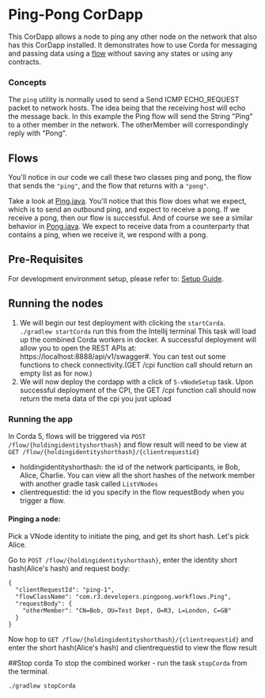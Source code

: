 # Ping-Pong CorDapp
This CorDapp allows a node to ping any other node on the network that also has this CorDapp installed.
It demonstrates how to use Corda for messaging and passing data using a [flow](https://docs.r3.com/en/platform/corda/5.0-beta/developing/ledger/flows.html) without saving any states or using any contracts.


### Concepts
The `ping` utility is normally used to send a Send ICMP ECHO_REQUEST packet to network hosts. The idea being that the receiving host will echo the message back.
In this example the Ping flow will send the String "Ping" to a other member in the network.
The otherMember will correspondingly reply with "Pong".

## Flows
You'll notice in our code we call these two classes ping and pong, the flow that sends the `"ping"`, and the flow that returns with a `"pong"`.

Take a look at [Ping.java](./workflows/src/main/java/com/r3/developers/pingpong/workflows/Ping.java).
You'll notice that this flow does what we expect, which is to send an outbound ping, and expect to receive a pong. 
If we receive a pong, then our flow is successful.
And of course we see a similar behavior in [Pong.java](./workflows/src/main/java/com/r3/developers/pingpong/workflows/Pong.java).
We expect to receive data from a counterparty that contains a ping, when we receive it, we respond with a pong.

## Pre-Requisites
For development environment setup, please refer to: [Setup Guide](https://docs.r3.com/).


## Running the nodes
1. We will begin our test deployment with clicking the `startCorda`. 
   `./gradlew startCorda` run this from the Intellij terminal
   This task will load up the combined Corda workers in docker.
   A successful deployment will allow you to open the REST APIs at: https://localhost:8888/api/v1/swagger#. 
   You can test out some functions to check connectivity.(GET /cpi function call should return an empty list as for now.)
2. We will now deploy the cordapp with a click of `5-vNodeSetup` task. Upon successful deployment of the CPI, 
   the GET /cpi function call should now return the meta data of the cpi you just upload


### Running the app
In Corda 5, flows will be triggered via `POST /flow/{holdingidentityshorthash}` and flow result will need to be view at 
`GET /flow/{holdingidentityshorthash}/{clientrequestid}`
* holdingidentityshorthash: the id of the network participants, ie Bob, Alice, Charlie. You can view all the short 
  hashes of the network member with another gradle task called `ListVNodes`
* clientrequestid: the id you specify in the flow requestBody when you trigger a flow.

####  Pinging a node:
Pick a VNode identity to initiate the ping, and get its short hash. Let's pick Alice.

Go to `POST /flow/{holdingidentityshorthash}`, enter the identity short hash(Alice's hash) and request body:
```
{
  "clientRequestId": "ping-1",
  "flowClassName": "com.r3.developers.pingpong.workflows.Ping",
  "requestBody": {
    "otherMember": "CN=Bob, OU=Test Dept, O=R3, L=London, C=GB"
  }
}
```

Now hop to `GET /flow/{holdingidentityshorthash}/{clientrequestid}` and enter the short 
hash(Alice's hash) and clientrequestid to view the flow result

##Stop corda 
To stop the combined worker - run the task `stopCorda` from the terminal.
```
./gradlew stopCorda
```
